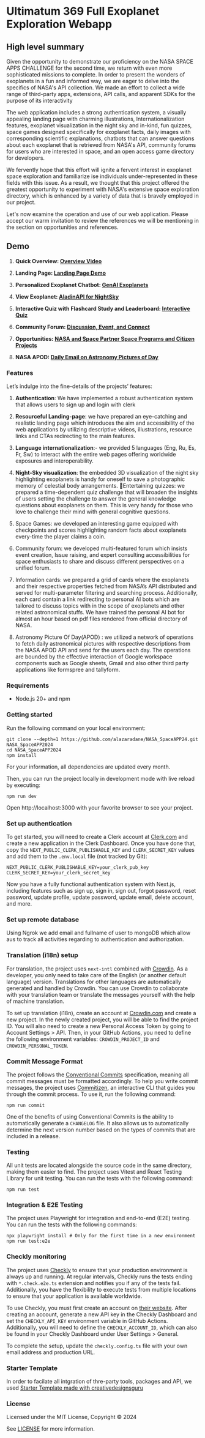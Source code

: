 # Ultimatum 369 Full Exoplanet Exploration Webapp 



## High level summary  

Given the opportunity to demonstrate our proficiency on the NASA SPACE APPS CHALLENGE for the second time, we return with even more sophisticated missions to complete. In order to present the wonders of exoplanets in a fun and informed way, we are eager to delve into the specifics of NASA's API collection. We made an effort to collect a wide range of third-party apps, extensions, API calls, and apparent SDKs for the purpose of its interactivity 
 
The web application includes a strong authentication system, a visually appealing landing page with charming illustrations, Internationalization features, exoplanet visualization in the night sky and in-kind, fun quizzes, space games designed specifically for exoplanet facts, daily images with corresponding scientific explanations, chatbots that can answer questions about each exoplanet that is retrieved from NASA's API, community forums for users who are interested in space, and an open access game directory for developers. 
 
We fervently hope that this effort will ignite a fervent interest in exoplanet space exploration and familiarize ise individuals under-represented in these fields with this issue. As a result, we thought that this project offered the greatest opportunity to experiment with NASA's extensive space exploration directory, which is enhanced by a variety of data that is bravely employed in our project. 
 
Let's now examine the operation and use of our web application. Please accept our warm invitation to review the references we will be mentioning in the section on opportunities and references.


## Demo

1. **Quick Overview: [Overview Video](https://youtu.be/4cWEyxc7iu0?si=SScXseQHAa0LA9L2)**

2. **Landing Page: [Landing Page Demo](https://youtu.be/IiR2tbuQjvk)**
3. **Personalized Exoplanet Chatbot: [GenAI Exoplanets](https://youtu.be/4O7d7HT55kI)**
4. **View Exoplanet: [AladinAPI for NightSky](https://youtu.be/7roVWvb6RMA)**
5. **Interactive Quiz with Flashcard Study and Leaderboard: [Interactive Quiz](https://youtu.be04II5YHZw5A)**
6. **Community Forum: [Discussion, Event, and Connect](https://youtu.be/99BMhRrWVtQ)**
7. **Opportunities: [NASA and Space Partner Space Programs and Citizen Projects](https://youtu.be/IiR2tbuQjvk)**
8. **NASA APOD: [Daily Email on Astronomy Pictures of Day](https://youtu.be/IiR2tbuQjvk)**


### Features

Let’s indulge into the fine-details of the projects’ features: 
1. **Authentication**: We have implemented a robust authentication system that allows users to sign up and login with clerk

2. **Resourceful Landing-page**: we have prepared an eye-catching and realistic landing page which introduces the aim and accessibility of the web applications by utilizing descriptive videos, illustrations, resource links and CTAs redirecting to the main features. 

3. **Language internationalization**:- we provided 5 languages (Eng, Ru, Es, Fr, Sw) to interact with the entire web pages offering worldwide exposures and interoperability. 

4. **Night-Sky visualization**: the embedded 3D visualization of the night sky highlighting exoplanets is handy for oneself to save a photographic memory of celestial body arrangements. 
Entertaining quizzes: we prepared a time-dependent quiz challenge that will broaden the insights of users setting the challenge to answer the general knowledge questions about exoplanets on them. This is very handy for those who love to challenge their mind with general cognitive questions. 

5. Space Games: we developed an interesting game equipped with checkpoints and scores highlighting random facts about exoplanets every-time the player claims a coin.  

6. Community forum: we developed multi-featured forum which insists event creation, Issue raising, and expert consulting accessibilities for space enthusiasts to share and discuss different perspectives on a unified forum. 

3. Information cards: we prepared a grid of cards where the exoplanets and their respective properties fetched from NASA’s API distributed and served for multi-parameter filtering and searching process. Additionally, each card contain a link redirecting to personal AI bots which are tailored to discuss topics with in the scope of exoplanets and other related astronomical stuffs. We have trained the personal AI bot for almost an hour based on pdf files rendered from official directory of NASA. 

4. Astronomy Picture Of Day(APOD) : we utilized a network of operations to fetch daily astronomical pictures with respective descriptions from the NASA APOD API and send for the users each day. The operations are bounded by the effective interaction of Google workspace components such as Google sheets, Gmail and also other third party applications like formspree and tallyform.

### Requirements

- Node.js 20+ and npm

### Getting started

Run the following command on your local environment:

```shell
git clone --depth=1 https://github.com/alazaradane/NASA_SpaceAPP24.git NASA_SpaceAPP2024
cd NASA_SpaceAPP2024
npm install
```

For your information, all dependencies are updated every month.

Then, you can run the project locally in development mode with live reload by executing:

```shell
npm run dev
```

Open http://localhost:3000 with your favorite browser to see your project.

### Set up authentication

To get started, you will need to create a Clerk account at [Clerk.com](https://clerk.com) and create a new application in the Clerk Dashboard. Once you have done that, copy the `NEXT_PUBLIC_CLERK_PUBLISHABLE_KEY` and `CLERK_SECRET_KEY` values and add them to the `.env.local` file (not tracked by Git):

```shell
NEXT_PUBLIC_CLERK_PUBLISHABLE_KEY=your_clerk_pub_key
CLERK_SECRET_KEY=your_clerk_secret_key
```

Now you have a fully functional authentication system with Next.js, including features such as sign up, sign in, sign out, forgot password, reset password, update profile, update password, update email, delete account, and more.

### Set up remote database

Using Ngrok we add email and fullname of user to mongoDB which allow aus to track all activities regarding to authentication and authorization.

### Translation (i18n) setup

For translation, the project uses `next-intl` combined with [Crowdin](https://l.crowdin.com/next-js). As a developer, you only need to take care of the English (or another default language) version. Translations for other languages are automatically generated and handled by Crowdin. You can use Crowdin to collaborate with your translation team or translate the messages yourself with the help of machine translation.

To set up translation (i18n), create an account at [Crowdin.com](https://l.crowdin.com/next-js) and create a new project. In the newly created project, you will be able to find the project ID. You will also need to create a new Personal Access Token by going to Account Settings > API. Then, in your GitHub Actions, you need to define the following environment variables: `CROWDIN_PROJECT_ID` and `CROWDIN_PERSONAL_TOKEN`.




### Commit Message Format

The project follows the [Conventional Commits](https://www.conventionalcommits.org/) specification, meaning all commit messages must be formatted accordingly. To help you write commit messages, the project uses [Commitizen](https://github.com/commitizen/cz-cli), an interactive CLI that guides you through the commit process. To use it, run the following command:

```shell
npm run commit
```

One of the benefits of using Conventional Commits is the ability to automatically generate a `CHANGELOG` file. It also allows us to automatically determine the next version number based on the types of commits that are included in a release.

### Testing

All unit tests are located alongside the source code in the same directory, making them easier to find. The project uses Vitest and React Testing Library for unit testing. You can run the tests with the following command:

```shell
npm run test
```

### Integration & E2E Testing

The project uses Playwright for integration and end-to-end (E2E) testing. You can run the tests with the following commands:

```shell
npx playwright install # Only for the first time in a new environment
npm run test:e2e
```


### Checkly monitoring

The project uses [Checkly](https://www.checklyhq.com) to ensure that your production environment is always up and running. At regular intervals, Checkly runs the tests ending with `*.check.e2e.ts` extension and notifies you if any of the tests fail. Additionally, you have the flexibility to execute tests from multiple locations to ensure that your application is available worldwide.

To use Checkly, you must first create an account on [their website](https://www.checklyhq.com). After creating an account, generate a new API key in the Checkly Dashboard and set the `CHECKLY_API_KEY` environment variable in GitHub Actions. Additionally, you will need to define the `CHECKLY_ACCOUNT_ID`, which can also be found in your Checkly Dashboard under User Settings > General.

To complete the setup, update the `checkly.config.ts` file with your own email address and production URL.


### Starter Template
In order to facilate all intgration of thre-party tools, packages and API, we used [Starter Template made with creativedesignsguru](https://creativedesignsguru.com)


### License

Licensed under the MIT License, Copyright © 2024

See [LICENSE](LICENSE) for more information.




